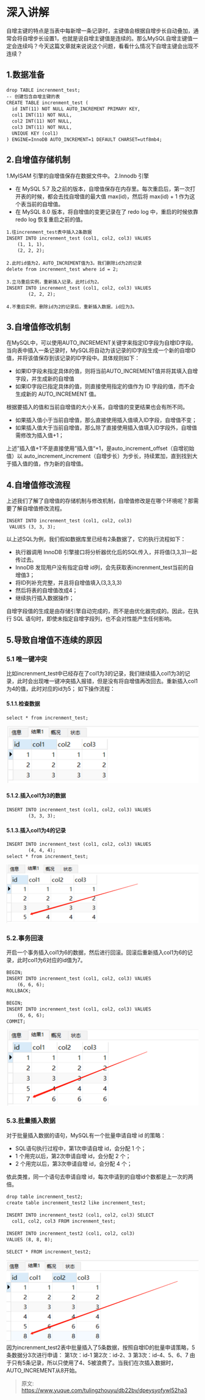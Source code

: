 # 深入讲解

自增主键的特点是当表中每新增一条记录时，主键值会根据自增步长自动叠加，通常会将自增步长设置1，也就是说自增主键值是连续的。那么MySQL自增主键值一定会连续吗？今天这篇文章就来说说这个问题，看看什么情况下自增主键会出现不连续？

## 1.数据准备
```plsql
drop TABLE increnment_test;
-- 创建包含自增主键的表  
CREATE TABLE increnment_test (  
  id INT(11) NOT NULL AUTO_INCREMENT PRIMARY KEY,  
  col1 INT(11) NOT NULL,
  col2 INT(11) NOT NULL,
  col3 INT(11) NOT NULL,
  UNIQUE KEY (col1)
) ENGINE=InnoDB AUTO_INCREMENT=1 DEFAULT CHARSET=utf8mb4;
```

## 2.自增值存储机制
1.MyISAM 引擎的自增值保存在数据文件中。
2.Innodb 引擎

- 在 MySQL 5.7 及之前的版本，自增值保存在内存里。每次重启后，第一次打开表的时候，都会去找自增值的最大值 max(id)，然后将 max(id) + 1 作为这个表当前的自增值。
- 在 MySQL 8.0 版本，将自增值的变更记录在了 redo log 中，重启的时候依靠 redo log 恢复重启之前的值。
```plsql
1.往increnment_test表中插入2条数据
INSERT INTO increnment_test (col1, col2, col3) VALUES    
    (1, 1, 1),    
    (2, 2, 2);

2.此时id值为2，AUTO_INCREMENT值为3。我们删除id为2的记录
delete from increnment_test where id = 2;

3.立马重启实例，重新插入记录。此时id为2。
INSERT INTO increnment_test (col1, col2, col3) VALUES    
		(2, 2, 2);

4.不重启实例，删除id为2的记录后，重新插入数据，id应为3。
```

## 3.自增值修改机制
在MySQL中，可以使用AUTO_INCREMENT关键字来指定ID字段为自增ID字段。当向表中插入一条记录时，MySQL将自动为该记录的ID字段生成一个新的自增ID值，并将该值保存到该记录的ID字段中。具体规则如下：

- 如果ID字段未指定具体的值，则将当前AUTO_INCREMENT值并将其填入自增字段，并生成新的自增值
- 如果ID字段已指定具体的值，则直接使用指定的值作为 ID 字段的值，而不会生成新的 AUTO_INCREMENT 值。

根据要插入的值和当前自增值的大小关系，自增值的变更结果也会有所不同。

- 如果插入值小于当前自增值，那么直接使用插入值填入ID字段，自增值不变；
- 如果插入值大于当前自增值，那么除了直接使用插入值填入ID字段外，自增值需修改为插入值+1；

上述”插入值+1‘不是直接使用”插入值“+1，是auto_increment_offset（自增初始值）以 auto_increment_increment（自增步长）为步长，持续累加，直到找到大于插入值的值，作为新的自增值。

## 4.自增值修改流程
上述我们了解了自增值的存储机制与修改机制，自增值修改是在哪个环境呢？那需要了解自增值修改流程。
```plsql
INSERT INTO increnment_test (col1, col2, col3) 
 VALUES (3, 3, 3);
```
以上述SQL为例，我们假如数据库里已经有2条数据了，它的执行流程如下：

- 执行器调用 InnoDB 引擎接口将分析器优化后的SQL传入，并将值(3,3,3)一起传过去。
- InnoDB 发现用户没有指定自增 id列，会先获取表increnment_test当前的自增值3；
- 将ID列补充完整，并且将自增值填入(3,3,3,3)
- 然后将表的自增值改成4；
- 继续执行插入数据操作；

自增字段值的生成是由存储引擎自动完成的，而不是由优化器完成的。因此，在执行 SQL 语句时，即使未指定自增字段列，也不会对性能产生任何影响。

## 5.导致自增值不连续的原因

### 5.1 唯一键冲突
比如increnment_test中已经存在了col1为3的记录，我们继续插入col1为3的记录，此时会出现唯一键冲突插入报错，但是没有将自增值再改回去。重新插入col1为4的值，此时对应的id为5；
如下操作流程：

#### 5.1.1.检查数据
```plsql
select * from increnment_test;
```
![1682324106016-8417f4a6-ba8d-476c-bd0b-fda14b6b75ae.png](./img/YKQhlMRC-IelOWAC/1682324106016-8417f4a6-ba8d-476c-bd0b-fda14b6b75ae-788565.png)

#### 5.1.2.插入col1为3的数据
```plsql
INSERT INTO increnment_test (col1, col2, col3) VALUES    
		(3, 3, 3);
```

#### 5.1.3.插入col1为4的记录
```plsql
INSERT INTO increnment_test (col1, col2, col3) VALUES    
		(4, 4, 4);
select * from increnment_test;
```
![1682325663382-6a7ee876-1781-47bb-8b7f-d07ff18d494d.png](./img/YKQhlMRC-IelOWAC/1682325663382-6a7ee876-1781-47bb-8b7f-d07ff18d494d-542258.png)

### 5.2.事务回滚
开启一个事务插入col1为6的数据，然后进行回滚。回滚后重新插入col1为6的记录，此时col1为6对应的id值为7。
```plsql
BEGIN;    
INSERT INTO increnment_test (col1, col2, col3) VALUES      
    (6, 6, 6);   
ROLLBACK; 

BEGIN;    
INSERT INTO increnment_test (col1, col2, col3) VALUES      
    (6, 6, 6);   
COMMIT;
```
![1682325715073-bb87fd0f-d233-4ef7-8784-5fa6c70d556e.png](./img/YKQhlMRC-IelOWAC/1682325715073-bb87fd0f-d233-4ef7-8784-5fa6c70d556e-203230.png)

### 5.3.批量插入数据
对于批量插入数据的语句，MySQL有一个批量申请自增 id 的策略：

- SQL语句执行过程中，第1次申请自增 id，会分配 1 个；
- 1 个用完以后，第2次申请自增 id，会分配 2 个；
- 2 个用完以后，第3次申请自增 id，会分配 4 个；

依此类推，同一个语句去申请自增 id，每次申请到的自增id个数都是上一次的两倍。
```plsql
drop table increnment_test2;
create table increnment_test2 like increnment_test;

INSERT INTO increnment_test2 (col1, col2, col3) SELECT
  col1, col2, col3 FROM increnment_test;

INSERT INTO increnment_test2 (col1, col2, col3)
VALUES (8, 8, 8);  

SELECT * FROM increnment_test2;
```
![1682325747417-ae0ef2fa-8ec6-4a0b-a1ed-4c2d3522f44f.png](./img/YKQhlMRC-IelOWAC/1682325747417-ae0ef2fa-8ec6-4a0b-a1ed-4c2d3522f44f-615405.png)
因为increnment_test2表中批量插入了5条数据，按照自增ID的批量申请策略，5条数据分3次进行申请：
第1次：id-1
第2次：id-2、3
第3次：id-4、5、6、7
由于只有5条记录，所以只使用了4、5被浪费了。当我们在次插入数据时，AUTO_INCREMENT从8开始。


> 原文: <https://www.yuque.com/tulingzhouyu/db22bv/dpeysyofywl52ha3>